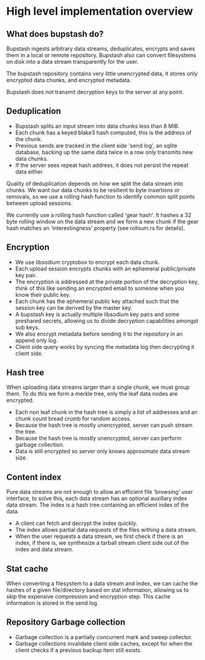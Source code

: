 # High level implementation overview

## What does bupstash do?

Bupstash ingests arbitrary data streams, deduplicates, encrypts and saves them in a local or remote repository.
Bupstash also can convert filesystems on disk into a data stream transparently for the user.

The bupstash repository contains very little unencrypted data, it stores only encrypted data chunks, and encrypted
metadata.

Bupstash does not transmit decryption keys to the server at any point.

## Deduplication

- Bupstash splits an input stream into data chunks less than 8 MiB.
- Each chunk has a keyed blake3 hash computed, this is the address of the chunk.
- Previous sends are tracked in the client side 'send log', an sqlite database, backing up the same data
  twice in a row only transmits new data chunks.
- If the server sees repeat hash address, it does not persist the repeat data either.

Quality of deduplication depends on how we split the data stream into chunks.
We want our data chunks to be resilient to byte insertions or removals, so we use
a rolling hash function to identify common split points between upload sessions.

We currently use a rolling hash function called 'gear hash'. It hashes a 32 byte rolling window on
the data stream and we form a new chunk if the gear hash matches an 'interestingness' property (see rollsum.rs for details).

## Encryption

- We use libsodium cryptobox to encrypt each data chunk.
- Each upload session encrypts chunks with an ephemeral public/private key pair.
- The encryption is addressed at the private portion of the decryption key, think of this like
  sending an encrypted email to someone when you know their public key.
- Each chunk has the ephemeral public key attached such that the session key can be derived
  by the master key. 
- A bupstash key is actually multiple libsodium key pairs and some preshared secrets, allowing us to divide decryption
  capabilities amongst sub keys.
- We also encrypt metadata before sending it to the repository in an append only log.
- Client side query works by syncing the metadata log then decrypting it client side.

## Hash tree

When uploading data streams larger than a single chunk, we must group them. To do this we 
form a merkle tree, only the leaf data nodes are encrypted.

- Each non leaf chunk in the hash tree is simply a list of addresses and an chunk count bread crumb for random access.
- Because the hash tree is mostly unencrypted, server can push stream the tree.
- Because the hash tree is mostly unencrypted, server can perform garbage collection.
- Data is still encrypted so server only knows approximate data stream size.

## Content index

Pure data streams are not enough to allow an efficient file 'browsing' user interface, to
solve this, each data stream has an optional auxillary index data stream.
The index is a hash tree containing an efficient index of the data.

- A client can fetch and decrypt the index quickly.
- The index allows partial data requests of the files withing a data stream.
- When the user requests a data stream, we first check if there is an index,
  if there is, we synthesize a tarball stream client side out of the index and data stream.

## Stat cache

When converting a filesystem to a data stream and index, we can cache the hashes of a given
file/directory based on stat information, allowing us to skip the expensive compression and encryption step.
This cache information is stored in the send log.

## Repository Garbage collection

- Garbage collection is a partially concurrent mark and sweep collector.
- Garbage collections invalidate client side caches, except for when the client checks if a previous backup item still exists.

